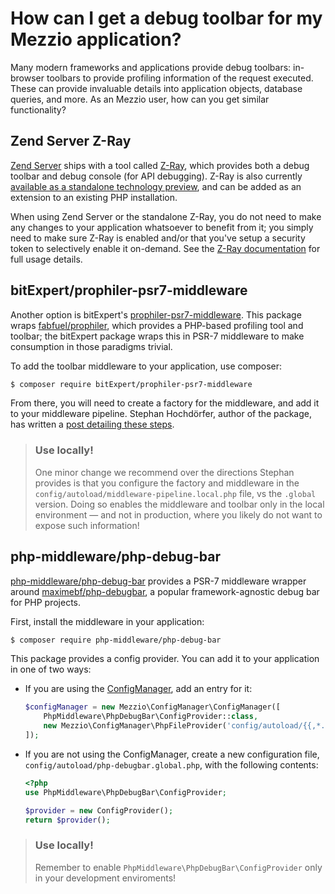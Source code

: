 # How can I get a debug toolbar for my Mezzio application?

Many modern frameworks and applications provide debug toolbars: in-browser
toolbars to provide profiling information of the request executed. These can
provide invaluable details into application objects, database queries, and more.
As an Mezzio user, how can you get similar functionality?

## Zend Server Z-Ray

[Zend Server](https://www.zend.com/en/products/laminas_server) ships with a tool
called [Z-Ray](https://www.zend.com/en/products/server/z-ray), which provides
both a debug toolbar and debug console (for API debugging). Z-Ray is also
currently [available as a standalone technology
preview](https://www.zend.com/en/products/z-ray/z-ray-preview), and can be added
as an extension to an existing PHP installation.

When using Zend Server or the standalone Z-Ray, you do not need to make any
changes to your application whatsoever to benefit from it; you simply need to
make sure Z-Ray is enabled and/or that you've setup a security token to
selectively enable it on-demand. See the
[Z-Ray documentation](http://files.zend.com/help/Laminas-Server/content/z-ray_concept.htm)
for full usage details.

## bitExpert/prophiler-psr7-middleware

Another option is bitExpert's [prophiler-psr7-middleware](https://github.com/bitExpert/prophiler-psr7-middleware).
This package wraps [fabfuel/prophiler](https://github.com/fabfuel/prophiler),
which provides a PHP-based profiling tool and toolbar; the bitExpert package
wraps this in PSR-7 middleware to make consumption in those paradigms trivial.

To add the toolbar middleware to your application, use composer:

```bash
$ composer require bitExpert/prophiler-psr7-middleware
```

From there, you will need to create a factory for the middleware, and add it to
your middleware pipeline. Stephan Hochdörfer, author of the package, has written
a [post detailing these steps](https://blog.bitexpert.de/blog/using-prophiler-with-mezzio/).

> ### Use locally!
>
> One minor change we recommend over the directions Stephan provides is that you
> configure the factory and middleware in the
> `config/autoload/middleware-pipeline.local.php` file, vs the `.global` version.
> Doing so enables the middleware and toolbar only in the local environment
> &mdash; and not in production, where you likely do not want to expose such
> information!

## php-middleware/php-debug-bar

[php-middleware/php-debug-bar](https://github.com/php-middleware/phpdebugbar)
provides a PSR-7 middleware wrapper around [maximebf/php-debugbar](https://github.com/maximebf/php-debugbar),
a popular framework-agnostic debug bar for PHP projects.

First, install the middleware in your application:

```bash
$ composer require php-middleware/php-debug-bar
```

This package provides a config provider. You can add it to your application in
one of two ways:

- If you are using the [ConfigManager](modular-layout.md), add an entry for it:

  ```php
  $configManager = new Mezzio\ConfigManager\ConfigManager([
      PhpMiddleware\PhpDebugBar\ConfigProvider::class,
      new Mezzio\ConfigManager\PhpFileProvider('config/autoload/{{,*.}global,{,*.}local}.php'),
  ]);
  ```

- If you are not using the ConfigManager, create a new configuration file,
  `config/autoload/php-debugbar.global.php`, with the following contents:

  ```php
  <?php
  use PhpMiddleware\PhpDebugBar\ConfigProvider;

  $provider = new ConfigProvider();
  return $provider();
  ```

> ### Use locally!
>
> Remember to enable `PhpMiddleware\PhpDebugBar\ConfigProvider` only in your
> development enviroments!
